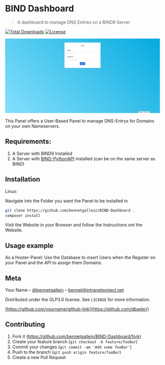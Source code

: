 # BIND Dashboard
> A dashboard to manage DNS Entries on a BIND9 Server

[![Total Downloads](https://poser.pugx.org/bennetgallein/bind-dashboard/downloads?format=flat)](https://packagist.org/packages/bennetgallein/bind-dashboard)
[![License](https://poser.pugx.org/bennetgallein/bind-dashboard/license)](https://packagist.org/packages/bennetgallein/bind-dashboard)

![](pics/login.png)

This Panel offers a User-Based Panel to manage DNS-Entrys for Domains on your own Nameservers.

## Requirements:
1. A Server with BIND9 Installed
2. A Server with [BIND-PythonAPI](https://github.com/bennetgallein/BIND-PythonAPI) installed (can be on the same server as BIND)


## Installation

Linux:

Navigate into the Folder you want the Panel to be installed in

```sh
git clone https://github.com/bennetgallein/BIND-Dashboard .
composer install
```
Visit the Website in your Browser and follow the Instructions ont the Website.

## Usage example

As a Hoster-Panel: Use the Database to insert Users when the Register on your Panel and the API to assign them Domains.

## Meta

Your Name – [@bennetgallein](https://twitter.com/bennetgallein) – bennet@intranetproject.net

Distributed under the GLP3.0 license. See ``LICENSE`` for more information.

[https://github.com/yourname/github-link](https://github.com/dbader/)

## Contributing

1. Fork it (<https://github.com/bennetgallein/BIND-Dashboard/fork>)
2. Create your feature branch (`git checkout -b feature/fooBar`)
3. Commit your changes (`git commit -am 'Add some fooBar'`)
4. Push to the branch (`git push origin feature/fooBar`)
5. Create a new Pull Request
